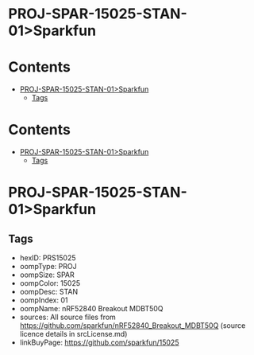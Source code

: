 
PROJ-SPAR-15025-STAN-01>Sparkfun
================================

Contents
========

* [PROJ-SPAR-15025-STAN-01>Sparkfun](#proj-spar-15025-stan-01sparkfun)
	* [Tags](#tags)

Contents
========

* [PROJ-SPAR-15025-STAN-01>Sparkfun](#proj-spar-15025-stan-01sparkfun)
	* [Tags](#tags)

# PROJ-SPAR-15025-STAN-01>Sparkfun

## Tags

- hexID: PRS15025
- oompType: PROJ
- oompSize: SPAR
- oompColor: 15025
- oompDesc: STAN
- oompIndex: 01
- oompName: nRF52840 Breakout MDBT50Q
- sources: All source files from https://github.com/sparkfun/nRF52840_Breakout_MDBT50Q (source licence details in srcLicense.md)
- linkBuyPage: https://github.com/sparkfun/15025
